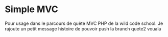 # Simple MVC

Pour usage dans le parcours de quête MVC PHP de la wild code school.
Je rajoute un petit message histoire de pouvoir push la branch quete2 vouala
